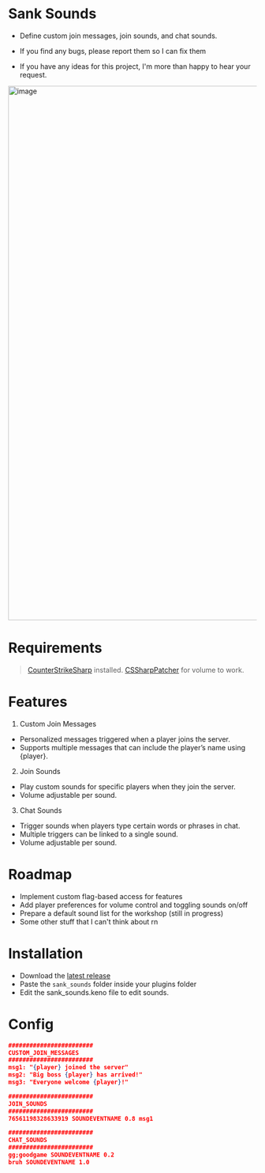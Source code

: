 # Sank Sounds
- Define custom join messages, join sounds, and chat sounds.

- If you find any bugs, please report them so I can fix them
- If you have any ideas for this project, I'm more than happy to hear your request.

<img width="1920" height="1080" alt="image" src="https://github.com/user-attachments/assets/788f605f-f112-45e8-8ccf-904149e447e1" />

# Requirements
> [CounterStrikeSharp](https://docs.cssharp.dev/) installed.
> [CSSharpPatcher](https://github.com/samyycX/CSSharpPatcher) for volume to work.

# Features

1. Custom Join Messages
- Personalized messages triggered when a player joins the server.
- Supports multiple messages that can include the player’s name using {player}.

2. Join Sounds
- Play custom sounds for specific players when they join the server.
- Volume adjustable per sound.

3. Chat Sounds
- Trigger sounds when players type certain words or phrases in chat.
- Multiple triggers can be linked to a single sound.
- Volume adjustable per sound.

# Roadmap
- Implement custom flag-based access for features
- Add player preferences for volume control and toggling sounds on/off
- Prepare a default sound list for the workshop (still in progress)
- Some other stuff that I can't think about rn

# Installation
- Download the [latest release](https://github.com/phara1/advanced-ff-cs2/releases)
- Paste the ```sank_sounds``` folder inside your plugins folder
- Edit the sank_sounds.keno file to edit sounds.

# Config
```json
########################
CUSTOM_JOIN_MESSAGES
########################
msg1: "{player} joined the server"
msg2: "Big boss {player} has arrived!"
msg3: "Everyone welcome {player}!"

########################
JOIN_SOUNDS
########################
76561198328633919 SOUNDEVENTNAME 0.8 msg1

########################
CHAT_SOUNDS
########################
gg;goodgame SOUNDEVENTNAME 0.2
bruh SOUNDEVENTNAME 1.0
```

